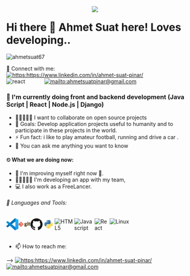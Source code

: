 <img src="https://github-readme-stats.vercel.app/api?username=ahmetsuat67&show_icons=true&theme=tokyonight" align='right' width="55%">

# Hi there 👋 Ahmet Suat here! Loves developing..
<p align="left"> <img src="https://komarev.com/ghpvc/?username=ahmetsuat67" alt="ahmetsuat67" /> </p>
📩 Connect with me:
<br>
<a href="https://www.linkedin.com/in/ahmet-suat-pinar/" target="_blank">
    <img src="https://img.shields.io/badge/%20-linkedin-0072b1" alt="https:https://www.linkedin.com/in/ahmet-suat-pinar/">
</a>
<a href="mailto:ahmetsuatpinar@gmail.com" target="_blank">
    <img src="https://img.shields.io/badge/%20-gmail-B23121" alt="mailto:ahmetsuatpinar@gmail.com">
</a>
<a>
<img src="https://cdn.freelogovectors.net/wp-content/uploads/2018/12/react_logo.png" align='left' width="20%" alt="react">
</a>    

### 📑 I'm currently doing front and backend development (Java Script | React | Node.js | Django)
- 👨🏼‍🤝‍👨🏻 I want to collaborate on open source projects
- 🥅 Goals: Develop application projects useful to humanity and to participate in these projects in the world.
- ⚡ Fun fact: i like to play amateur football, running and drive a car .
- 💬 You can ask me anything you want to know


#### ⏲ What we are doing now:
- 🚀 I'm improving myself right now 📃.
- 👨🏼‍🤝‍👨🏻 I'm developing an app with my team, 
- 💻 I also work as a FreeLancer.

###### 🔧 Languages and Tools:

[<img align="left" alt="Visual Studio Code" width="32px" src="https://raw.githubusercontent.com/github/explore/80688e429a7d4ef2fca1e82350fe8e3517d3494d/topics/visual-studio-code/visual-studio-code.png" />][vsCode]
[<img align="left" alt="Git" width="32px" src="https://raw.githubusercontent.com/github/explore/80688e429a7d4ef2fca1e82350fe8e3517d3494d/topics/git/git.png" />][git]
[<img align="left" alt="GitHub" width="32px" src="https://raw.githubusercontent.com/github/explore/78df643247d429f6cc873026c0622819ad797942/topics/github/github.png" />][github]
[<img align="left" alt="Python" width="32px" src="https://raw.githubusercontent.com/github/explore/cebd63002168a05a6a642f309227eefeccd92950/topics/python/python.png" />][python]
[<img align="left" alt="HTML5" width="52px" src="https://upload.wikimedia.org/wikipedia/commons/thumb/1/10/CSS3_and_HTML5_logos_and_wordmarks.svg/1280px-CSS3_and_HTML5_logos_and_wordmarks.svg.png" />][HTML]
[<img align="left" alt="Javascript" width="54px" src="https://img2.pngindir.com/20180720/pjj/kisspng-javascript-logo-html-clip-art-javascript-logo-5b5188b16dbcd8.5939232615320700654495.jpg" />][js]
[<img align="left" alt="React" width="40px" src="https://upload.wikimedia.org/wikipedia/commons/thumb/4/47/React.svg/1024px-React.svg.png" />][react]
[<img align="left" alt="Linux" width="56px" src="https://w7.pngwing.com/pngs/970/403/png-transparent-tux-linux-mint-logo-linux-logo-vertebrate-bird.png" />][linux]

<br />

[react]: https://tr.reactjs.org/
[vsCode]: https://code.visualstudio.com/
[git]: https://git-scm.com/
[github]: https://github.com/ahmetsuat67
[python]: https://www.python.org/
[js]: https://www.javascript.com/
[linux]: https://www.linux.org/
[HTML]: https://www.w3schools.com/html/

<br />
<br />


- 📫 How to reach me:

--> 
<a href="https://www.linkedin.com/in/ahmet-suat-pinar/" target="_blank">
    <img src="https://img.shields.io/badge/%20-linkedin-0072b1" alt="https:https://www.linkedin.com/in/ahmet-suat-pinar/">
</a>
<a href="mailto:ahmetsuatpinar" target="_blank">
    <img src="https://img.shields.io/badge/%20-gmail-B23121" alt="mailto:ahmetsuatpinar@gmail.com">
</a>
